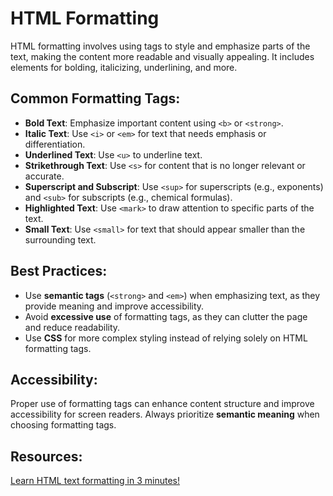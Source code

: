 # HTML Formatting

HTML formatting involves using tags to style and emphasize parts of the text, making the content more readable and visually appealing. It includes elements for bolding, italicizing, underlining, and more.

## Common Formatting Tags:

- **Bold Text**: Emphasize important content using `<b>` or `<strong>`.
- **Italic Text**: Use `<i>` or `<em>` for text that needs emphasis or differentiation.
- **Underlined Text**: Use `<u>` to underline text.
- **Strikethrough Text**: Use `<s>` for content that is no longer relevant or accurate.
- **Superscript and Subscript**: Use `<sup>` for superscripts (e.g., exponents) and `<sub>` for subscripts (e.g., chemical formulas).
- **Highlighted Text**: Use `<mark>` to draw attention to specific parts of the text.
- **Small Text**: Use `<small>` for text that should appear smaller than the surrounding text.

## Best Practices:

- Use **semantic tags** (`<strong>` and `<em>`) when emphasizing text, as they provide meaning and improve accessibility.
- Avoid **excessive use** of formatting tags, as they can clutter the page and reduce readability.
- Use **CSS** for more complex styling instead of relying solely on HTML formatting tags.

## Accessibility:

Proper use of formatting tags can enhance content structure and improve accessibility for screen readers. Always prioritize **semantic meaning** when choosing formatting tags.

## Resources:

[Learn HTML text formatting in 3 minutes!](https://youtu.be/urT4pdM3sr4)

